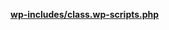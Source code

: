 <p><b><a href="https://developer.wordpress.org/reference/files/wp-includes/class.wp-scripts.php/">wp-includes/class.wp-scripts.php</a></b></p>
